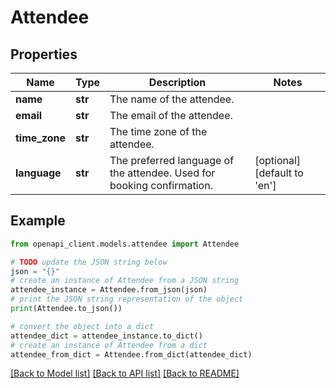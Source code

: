 # Attendee


## Properties

Name | Type | Description | Notes
------------ | ------------- | ------------- | -------------
**name** | **str** | The name of the attendee. | 
**email** | **str** | The email of the attendee. | 
**time_zone** | **str** | The time zone of the attendee. | 
**language** | **str** | The preferred language of the attendee. Used for booking confirmation. | [optional] [default to 'en']

## Example

```python
from openapi_client.models.attendee import Attendee

# TODO update the JSON string below
json = "{}"
# create an instance of Attendee from a JSON string
attendee_instance = Attendee.from_json(json)
# print the JSON string representation of the object
print(Attendee.to_json())

# convert the object into a dict
attendee_dict = attendee_instance.to_dict()
# create an instance of Attendee from a dict
attendee_from_dict = Attendee.from_dict(attendee_dict)
```
[[Back to Model list]](../README.md#documentation-for-models) [[Back to API list]](../README.md#documentation-for-api-endpoints) [[Back to README]](../README.md)


